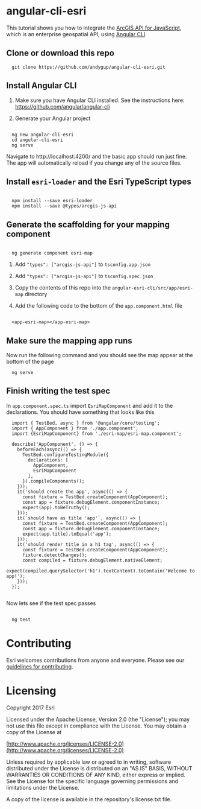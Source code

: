 # angular-cli-esri

This tutorial shows you how to integrate the [ArcGIS API for JavaScript](https://developers.arcgis.com/javascript), which is an enterprise geospatial API, using [Angular CLI](https://github.com/angular/angular-cli).


## Clone or download this repo

```
  git clone https://github.com/andygup/angular-cli-esri.git

```

## Install Angular CLI

1. Make sure you have Angular CLI installed. See the instructions here: https://github.com/angular/angular-cli

2. Generate your Angular project

```

  ng new angular-cli-esri
  cd angular-cli-esri
  ng serve

```

  Navigate to http://localhost:4200/ and the basic app should run just fine. The app will automatically reload if you change any of the source files.



## Install `esri-loader` and the Esri TypeScript types

```

  npm install --save esri-loader
  npm install --save @types/arcgis-js-api

```

## Generate the scaffolding for your mapping component

```

  ng generate component esri-map

```

1. Add `"types": ["arcgis-js-api"]` to `tsconfig.app.json`

2. Add  `"types": ["arcgis-js-api"]` to `tsconfig.spec.json`

3. Copy the contents of this repo into the `angular-esri-cli/src/app/esri-map` directory

4. Add the following code to the bottom of the `app.component.html` file

```

  <app-esri-map></app-esri-map>

```

## Make sure the mapping app runs

Now run the following command and you should see the map appear at the bottom of the page

```
  ng serve

```

## Finish writing the test spec

In `app.component.spec.ts` import `EsriMapComponent` and add it to the declarations. You should have something that looks like this

```
  import { TestBed, async } from '@angular/core/testing';
  import { AppComponent } from './app.component';
  import {EsriMapComponent} from './esri-map/esri-map.component';
  
  describe('AppComponent', () => {
    beforeEach(async(() => {
      TestBed.configureTestingModule({
        declarations: [
          AppComponent,
          EsriMapComponent
        ],
      }).compileComponents();
    }));
    it('should create the app', async(() => {
      const fixture = TestBed.createComponent(AppComponent);
      const app = fixture.debugElement.componentInstance;
      expect(app).toBeTruthy();
    }));
    it(`should have as title 'app'`, async(() => {
      const fixture = TestBed.createComponent(AppComponent);
      const app = fixture.debugElement.componentInstance;
      expect(app.title).toEqual('app');
    }));
    it('should render title in a h1 tag', async(() => {
      const fixture = TestBed.createComponent(AppComponent);
      fixture.detectChanges();
      const compiled = fixture.debugElement.nativeElement;
      expect(compiled.querySelector('h1').textContent).toContain('Welcome to app!');
    }));
  });


```

Now lets see if the test spec passes

```

  ng test

```

# Contributing

Esri welcomes contributions from anyone and everyone. Please see our [guidelines for contributing](https://github.com/esri/contributing).

# Licensing

Copyright 2017 Esri

Licensed under the Apache License, Version 2.0 (the "License"); you may not use this file except in compliance with the License. You may obtain a copy of the License at

[http://www.apache.org/licenses/LICENSE-2.0](http://www.apache.org/licenses/LICENSE-2.0)

Unless required by applicable law or agreed to in writing, software distributed under the License is distributed on an "AS IS" BASIS, WITHOUT WARRANTIES OR CONDITIONS OF ANY KIND, either express or implied. See the License for the specific language governing permissions and limitations under the License.

A copy of the license is available in the repository's license.txt file.
